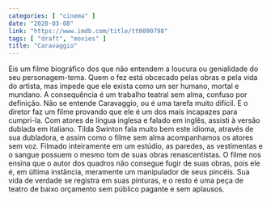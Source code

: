 ```yaml
---
categories: [ "cinema" ]
date: "2020-03-08"
link: "https://www.imdb.com/title/tt0090798"
tags: [ "draft", "movies" ]
title: "Caravaggio"
---
```

Eis um filme biográfico dos que não entendem a loucura ou genialidade do seu personagem-tema. Quem o fez está obcecado pelas obras e pela vida do artista, mas impede que ele exista como um ser humano, mortal e mundano. A consequência é um trabalho teatral sem alma, confuso por definição. Não se entende Caravaggio, ou é uma tarefa muito difícil. E o diretor faz um filme provando que ele é um dos mais incapazes para cumpri-la. Com atores de língua inglesa e falado em inglês, assisti à versão dublada em italiano. Tilda Swinton fala muito bem este idioma, através de sua dubladora, e assim como o filme sem alma acompanhamos os atores sem voz. Filmado inteiramente em um estúdio, as paredes, as vestimentas e o sangue possuem o mesmo tom de suas obras renascentistas. O filme nos ensina que o autor dos quadros não consegue fugir de suas obras, pois ele é, em última instância, meramente um manipulador de seus pincéis. Sua vida de verdade se registra em suas pinturas, e o resto é uma peça de teatro de baixo orçamento sem público pagante e sem aplausos.
